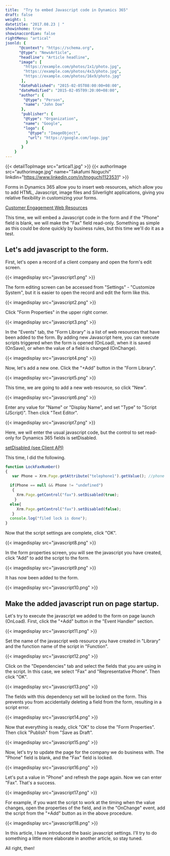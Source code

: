 ```yaml
---
title:  "Try to embed Javascript code in Dynamics 365"
draft: false
weight: 1
datetitle: "2017.08.23 | "
showinhome: true
showinaccordian: false
rightMenu: "artical"
jsonld: {
      "@context": "https://schema.org",
      "@type": "NewsArticle",
      "headline": "Article headline",
      "image": [
        "https://example.com/photos/1x1/photo.jpg",
        "https://example.com/photos/4x3/photo.jpg",
        "https://example.com/photos/16x9/photo.jpg"
       ],
      "datePublished": "2015-02-05T08:00:00+08:00",
      "dateModified": "2015-02-05T09:20:00+08:00",
      "author": {
        "@type": "Person",
        "name": "John Doe"
       },
       "publisher": {
        "@type": "Organization",
        "name": "Google",
        "logo": {
          "@type": "ImageObject",
          "url": "https://google.com/logo.jpg"
         }
       }
    }
---
```

{{< detailTopImage src="artical1.jpg" >}}
{{< authorImage src="authorimage.jpg" name="Takafumi Noguchi" linkdin="https://www.linkedin.com/in/tnoguchi1123531" >}}
<!-- Intro  -->
Forms in Dynamics 365 allow you to insert web resources, which allow you to add HTML, Javascript, image files and Silverlight applications, giving you relative flexibility in customizing your forms.

[Customer Engagement Web Resources](https://docs.microsoft.com/ja-jp/dynamics365/customerengagement/on-premises/developer/web-resources)

This time, we will embed a Javascript code in the form and if the "Phone" field is blank, we will make the "Fax" field read-only. Something as simple as this could be done quickly by business rules, but this time we'll do it as a test.


## Let's add javascript to the form.
First, let's open a record of a client company and open the form's edit screen.
<!-- Image= javascript1.png -->
{{< imagedisplay src="javascript1.png" >}}

The form editing screen can be accessed from "Settings" - "Customize System", but it is easier to open the record and edit the form like this.
<!-- Image= javascript2.png -->
{{< imagedisplay src="javascript2.png" >}}

Click "Form Properties" in the upper right corner.
<!-- Image= javascript3.png -->
{{< imagedisplay src="javascript3.png" >}}

In the "Events" tab, the "Form Library" is a list of web resources that have been added to the form. By adding new Javascript here, you can execute scripts triggered when the form is opened (OnLoad), when it is saved (OnSave), or when the value of a field is changed (OnChange).
<!-- Image= javascript4.png -->
{{< imagedisplay src="javascript4.png" >}}

Now, let's add a new one. Click the "+Add" button in the "Form Library".
<!-- Image= javascript5.png -->
{{< imagedisplay src="javascript5.png" >}}

This time, we are going to add a new web resource, so click "New".
<!-- Image= javascript6.png -->
{{< imagedisplay src="javascript6.png" >}}

Enter any value for "Name" or "Display Name", and set "Type" to "Script (JScript)". Then click "Text Editor".
<!-- Image= javascript7.png -->
{{< imagedisplay src="javascript7.png" >}}

Here, we will enter the usual javascript code, but the control to set read-only for Dynamics 365 fields is setDisabled.

[setDisabled (see Client API)](https://docs.microsoft.com/ja-jp/powerapps/developer/model-driven-apps/clientapi/reference/controls/setDisabled)

This time, I did the following.

<!-- Background Box -->
```javascript
function LockFaxNumber()
{ 
   var Phone = Xrm.Page.getAttribute("telephone1").getValue(); //phone

  if(Phone == null && Phone != "undefined")
   {
     Xrm.Page.getControl("fax").setDisabled(true);
    } 
  else{
     Xrm.Page.getControl("fax").setDisabled(false);
   }    
  console.log("filed lock is done");
}
```

Now that the script settings are complete, click "OK".
<!-- Image= javascript8.png -->
{{< imagedisplay src="javascript8.png" >}}

In the form properties screen, you will see the javascript you have created, click "Add" to add the script to the form.
<!-- Image= javascript9.png -->
{{< imagedisplay src="javascript9.png" >}}

It has now been added to the form.
<!-- Image= javascript10.png -->
{{< imagedisplay src="javascript10.png" >}}

## Make the added javascript run on page startup.
Let's try to execute the javascript we added to the form on page launch (OnLoad). First, click the "+Add" button in the "Event Handler" section.
<!-- Image= javascript11.png -->
{{< imagedisplay src="javascript11.png" >}}

Set the name of the javascript web resource you have created in "Library" and the function name of the script in "Function".
<!-- Image= javascript12.png -->
{{< imagedisplay src="javascript12.png" >}}

Click on the "Dependencies" tab and select the fields that you are using in the script. In this case, we select "Fax" and "Representative Phone". Then click "OK".
<!-- Image= javascript13.png -->
{{< imagedisplay src="javascript13.png" >}}

The fields with this dependency set will be locked on the form. This prevents you from accidentally deleting a field from the form, resulting in a script error.
<!-- Image= javascript14.png -->
{{< imagedisplay src="javascript14.png" >}}

Now that everything is ready, click "OK" to close the "Form Properties". Then click "Publish" from "Save as Draft".
<!-- Image= javascript15.png -->
{{< imagedisplay src="javascript15.png" >}}

Now, let's try to update the page for the company we do business with. The "Phone" field is blank, and the "Fax" field is locked.
<!-- Image= javascript16.png -->
{{< imagedisplay src="javascript16.png" >}}

Let's put a value in "Phone" and refresh the page again. Now we can enter "Fax". That's a success.
<!-- Image= javascript17.png -->
{{< imagedisplay src="javascript17.png" >}}

For example, if you want the script to work at the timing when the value changes, open the properties of the field, and in the "OnChange" event, add the script from the "+Add" button as in the above procedure.
<!-- Image= javascript18.png -->
{{< imagedisplay src="javascript18.png" >}}

In this article, I have introduced the basic javascript settings. I'll try to do something a little more elaborate in another article, so stay tuned.

All right, then!    
&nbsp;